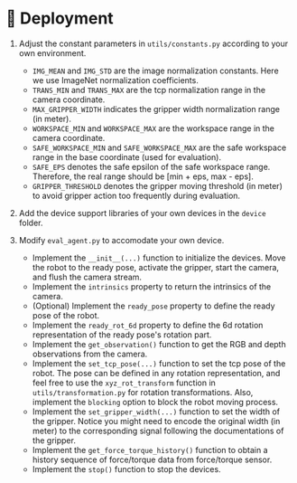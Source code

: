 # 🤖 Deployment

1. Adjust the constant parameters in `utils/constants.py` according to your own environment.
   - `IMG_MEAN` and `IMG_STD` are the image normalization constants. Here we use ImageNet normalization coefficients.
   - `TRANS_MIN` and `TRANS_MAX` are the tcp normalization range in the camera coordinate.
   - `MAX_GRIPPER_WIDTH` indicates the gripper width normalization range (in meter).
   - `WORKSPACE_MIN` and `WORKSPACE_MAX` are the workspace range in the camera coordinate. 
   - `SAFE_WORKSPACE_MIN` and `SAFE_WORKSPACE_MAX` are the safe workspace range in the base coordinate (used for evaluation).
   - `SAFE_EPS` denotes the safe epsilon of the safe workspace range. Therefore, the real range should be [min + eps, max - eps].
   - `GRIPPER_THRESHOLD` denotes the gripper moving threshold (in meter) to avoid gripper action too frequently during evaluation.

2. Add the device support libraries of your own devices in the `device` folder.

3. Modify `eval_agent.py` to accomodate your own device.
   - Implement the `__init__(...)` function to initialize the devices. Move the robot to the ready pose, activate the gripper, start the camera, and flush the camera stream.
   - Implement the `intrinsics` property to return the intrinsics of the camera.
   - (Optional) Implement the `ready_pose` property to define the ready pose of the robot.
   - Implement the `ready_rot_6d` property to define the 6d rotation representation of the ready pose's rotation part.
   - Implement the `get_observation()` function to get the RGB and depth observations from the camera.
   - Implement the `set_tcp_pose(...)` function to set the tcp pose of the robot. The pose can be defined in any rotation representation, and feel free to use the `xyz_rot_transform` function in `utils/transformation.py` for rotation transformations. Also, implement the `blocking` option to block the robot moving process.
   - Implement the `set_gripper_width(...)` function to set the width of the gripper. Notice you might need to encode the original width (in meter) to the corresponding signal following the documentations of the gripper.
   - Implement the `get_force_torque_history()` function to obtain a history sequence of force/torque data from force/torque sensor.
   - Implement the `stop()` function to stop the devices.